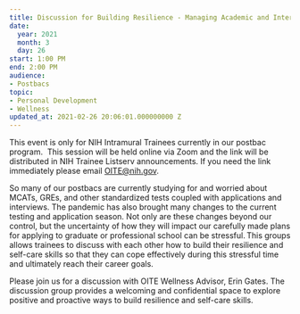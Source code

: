 ```yaml
---
title: Discussion for Building Resilience - Managing Academic and Interview Stressors
date:
  year: 2021
  month: 3
  day: 26
start: 1:00 PM
end: 2:00 PM
audience:
- Postbacs
topic:
- Personal Development
- Wellness
updated_at: 2021-02-26 20:06:01.000000000 Z
---
```

This event is only for NIH Intramural Trainees currently in our postbac
program.  This session will be held online via Zoom and the link will be
distributed in NIH Trainee Listserv announcements. If you need the link
immediately please email OITE@nih.gov. 

So many of our postbacs are currently studying for and worried about
MCATs, GREs, and other standardized tests coupled with applications and
interviews. The pandemic has also brought many changes to the current
testing and application season. Not only are these changes beyond our
control, but the uncertainty of how they will impact our carefully made
plans for applying to graduate or professional school can be
stressful. This groups allows trainees to discuss with each other how
to build their resilience and self-care skills so that they can
cope effectively during this stressful time and ultimately reach their
career goals.  

Please join us for a discussion with OITE Wellness Advisor, Erin Gates.
The discussion group provides a welcoming and confidential space to
explore positive and proactive ways to build resilience and self-care
skills.
